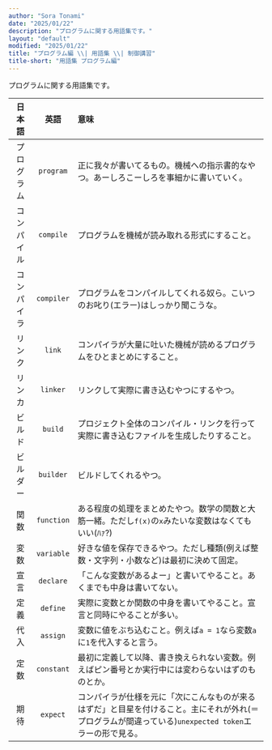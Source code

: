 ```yaml
---
author: "Sora Tonami"
date: "2025/01/22"
description: "プログラムに関する用語集です。"
layout: "default"
modified: "2025/01/22"
title: "プログラム編 \\| 用語集 \\| 制御講習"
title-short: "用語集 プログラム編"
---
```


プログラムに関する用語集です。

|  日本語  |     英語     | 意味                                                                                    |
|:-----:|:----------:|:--------------------------------------------------------------------------------------|
| プログラム | `program`  | 正に我々が書いてるもの。機械への指示書的なやつ。あーしろこーしろを事細かに書いていく。                                           |
| コンパイル | `compile`  | プログラムを機械が読み取れる形式にすること。                                                                |
| コンパイラ | `compiler` | プログラムをコンパイルしてくれる奴ら。こいつのお叱り(エラー)はしっかり聞こうな。                                             |
|  リンク  |   `link`   | コンパイラが大量に吐いた機械が読めるプログラムをひとまとめにすること。                                                   |
|  リンカ  |  `linker`  | リンクして実際に書き込むやつにするやつ。                                                                  |
|  ビルド  |  `build`   | プロジェクト全体のコンパイル・リンクを行って実際に書き込むファイルを生成したりすること。                                          |
| ビルダー  | `builder`  | ビルドしてくれるやつ。                                                                           |
|  関数   | `function` | ある程度の処理をまとめたやつ。数学の関数と大筋一緒。ただし`f(x)`の`x`みたいな変数はなくてもいい(ﾊｧ?)                             |
|  変数   | `variable` | 好きな値を保存できるやつ。ただし種類(例えば整数・文字列・小数など)は最初に決めて固定。                                          |
|  宣言   | `declare`  | 「こんな変数があるよー」と書いてやること。あくまでも中身は書いてない。                                                   |
|  定義   |  `define`  | 実際に変数とか関数の中身を書いてやること。宣言と同時にやることが多い。                                                   |
|  代入   |  `assign`  | 変数に値をぶち込むこと。例えば`a = 1`なら変数`a`に`1`を代入すると言う。                                            |
|  定数   | `constant` | 最初に定義して以降、書き換えられない変数。例えばピン番号とか実行中には変わらないはずのものとか。                                      |
|  期待   |  `expect`  | コンパイラが仕様を元に「次にこんなものが来るはずだ」と目星を付けること。主にそれが外れ(＝プログラムが間違っている)`unexpected token`エラーの形で見る。 |
